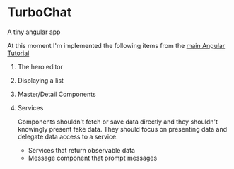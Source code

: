 # TurboChat
A tiny angular app

At this moment I'm implemented the following items from the [main Angular Tutorial](https://angular.io/tutorial)

1. The hero editor
2. Displaying a list
3. Master/Detail Components
4. Services

	Components shouldn't fetch or save data directly and they shouldn't knowingly present fake data. They should focus on presenting data and delegate data access to a service.
	 - Services that return observable data
	 - Message component that prompt messages